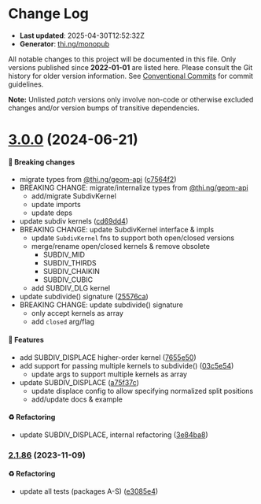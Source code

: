# Change Log

- **Last updated**: 2025-04-30T12:52:32Z
- **Generator**: [thi.ng/monopub](https://thi.ng/monopub)

All notable changes to this project will be documented in this file.
Only versions published since **2022-01-01** are listed here.
Please consult the Git history for older version information.
See [Conventional Commits](https://conventionalcommits.org/) for commit guidelines.

**Note:** Unlisted _patch_ versions only involve non-code or otherwise excluded changes
and/or version bumps of transitive dependencies.

# [3.0.0](https://github.com/thi-ng/umbrella/tree/@thi.ng/geom-subdiv-curve@3.0.0) (2024-06-21)

#### 🛑 Breaking changes

- migrate types from [@thi.ng/geom-api](https://github.com/thi-ng/umbrella/tree/main/packages/geom-api) ([c7564f2](https://github.com/thi-ng/umbrella/commit/c7564f2))
- BREAKING CHANGE: migrate/internalize types from [@thi.ng/geom-api](https://github.com/thi-ng/umbrella/tree/main/packages/geom-api)
  - add/migrate SubdivKernel
  - update imports
  - update deps
- update subdiv kernels ([cd69dd4](https://github.com/thi-ng/umbrella/commit/cd69dd4))
- BREAKING CHANGE: update SubdivKernel interface & impls
  - update `SubdivKernel` fns to support both open/closed versions
  - merge/rename open/closed kernels & remove obsolete
    - SUBDIV_MID
    - SUBDIV_THIRDS
    - SUBDIV_CHAIKIN
    - SUBDIV_CUBIC
  - add SUBDIV_DLG kernel
- update subdivide() signature ([25576ca](https://github.com/thi-ng/umbrella/commit/25576ca))
- BREAKING CHANGE: update subdivide() signature
  - only accept kernels as array
  - add `closed` arg/flag

#### 🚀 Features

- add SUBDIV_DISPLACE higher-order kernel ([7655e50](https://github.com/thi-ng/umbrella/commit/7655e50))
- add support for passing multiple kernels to subdivide() ([03c5e54](https://github.com/thi-ng/umbrella/commit/03c5e54))
  - update args to support multiple kernels as array
- update SUBDIV_DISPLACE ([a75f37c](https://github.com/thi-ng/umbrella/commit/a75f37c))
  - update displace config to allow specifying normalized split positions
  - add/update docs & example

#### ♻️ Refactoring

- update SUBDIV_DISPLACE, internal refactoring ([3e84ba8](https://github.com/thi-ng/umbrella/commit/3e84ba8))

### [2.1.86](https://github.com/thi-ng/umbrella/tree/@thi.ng/geom-subdiv-curve@2.1.86) (2023-11-09)

#### ♻️ Refactoring

- update all tests (packages A-S) ([e3085e4](https://github.com/thi-ng/umbrella/commit/e3085e4))

